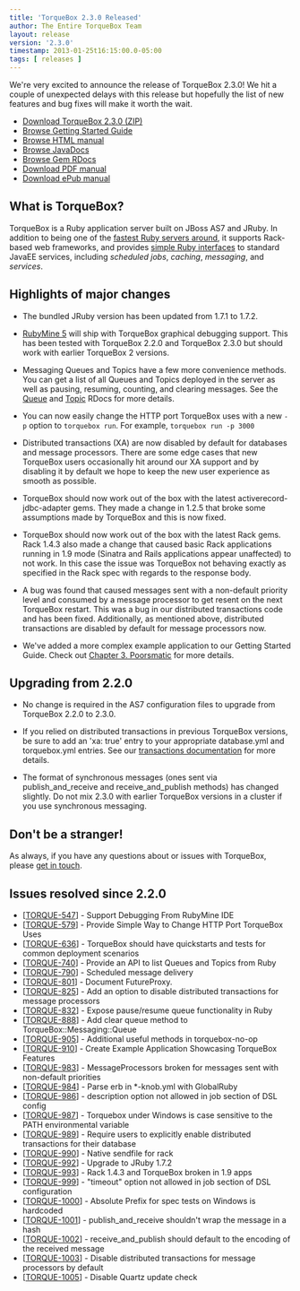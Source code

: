 ```yaml
---
title: 'TorqueBox 2.3.0 Released'
author: The Entire TorqueBox Team
layout: release
version: '2.3.0'
timestamp: 2013-01-25t16:15:00.0-05:00
tags: [ releases ]
---
```


We're very excited to announce the release of TorqueBox 2.3.0! We hit
a couple of unexpected delays with this release but hopefully the list
of new features and bug fixes will make it worth the wait.

* [Download TorqueBox 2.3.0 (ZIP)][download]
* [Browse Getting Started Guide][gettingstarted]
* [Browse HTML manual][htmldocs]
* [Browse JavaDocs][javadocs]
* [Browse Gem RDocs][rdocs]
* [Download PDF manual][pdfdocs]
* [Download ePub manual][epubdocs]

## What is TorqueBox?

TorqueBox is a Ruby application server built on JBoss AS7 and JRuby.
In addition to being one of the [fastest Ruby servers
around][BENchmarks], it supports Rack-based web frameworks, and
provides [simple Ruby interfaces][features] to standard JavaEE
services, including *scheduled jobs*, *caching*, *messaging*, and
*services*.

## Highlights of major changes

* The bundled JRuby version has been updated from 1.7.1 to 1.7.2.

* [RubyMine 5][rubymine5] will ship with TorqueBox graphical debugging
  support. This has been tested with TorqueBox 2.2.0 and TorqueBox
  2.3.0 but should work with earlier TorqueBox 2 versions.

* Messaging Queues and Topics have a few more convenience methods. You
  can get a list of all Queues and Topics deployed in the server as
  well as pausing, resuming, counting, and clearing messages. See the
  [Queue][queue_rdoc] and [Topic][topic_rdoc] RDocs for more details.

* You can now easily change the HTTP port TorqueBox uses with a new
  `-p` option to `torquebox run`. For example, `torquebox run -p 3000`

* Distributed transactions (XA) are now disabled by default for
  databases and message processors. There are some edge cases that new
  TorqueBox users occasionally hit around our XA support and by
  disabling it by default we hope to keep the new user experience as
  smooth as possible.

* TorqueBox should now work out of the box with the latest
  activerecord-jdbc-adapter gems. They made a change in 1.2.5 that
  broke some assumptions made by TorqueBox and this is now fixed.

* TorqueBox should now work out of the box with the latest Rack
  gems. Rack 1.4.3 also made a change that caused basic Rack
  applications running in 1.9 mode (Sinatra and Rails applications
  appear unaffected) to not work. In this case the issue was TorqueBox
  not behaving exactly as specified in the Rack spec with regards to
  the response body.

* A bug was found that caused messages sent with a non-default
  priority level and consumed by a message processor to get resent on
  the next TorqueBox restart. This was a bug in our distributed
  transactions code and has been fixed. Additionally, as mentioned
  above, distributed transactions are disabled by default for message
  processors now.

* We've added a more complex example application to our Getting
  Started Guide. Check out [Chapter 3. Poorsmatic][poorsmatic] for
  more details.

## Upgrading from 2.2.0

* No change is required in the AS7 configuration files to upgrade from
  TorqueBox 2.2.0 to 2.3.0.

* If you relied on distributed transactions in previous TorqueBox
  versions, be sure to add an 'xa: true' entry to your appropriate
  database.yml and torquebox.yml entries. See our [transactions
  documentation][xadocs] for more details.

* The format of synchronous messages (ones sent via
  publish_and_receive and receive_and_publish methods) has changed
  slightly. Do not mix 2.3.0 with earlier TorqueBox versions in a
  cluster if you use synchronous messaging.

## Don't be a stranger!

As always, if you have any questions about or issues with TorqueBox, please [get in touch][community].

## Issues resolved since 2.2.0

<ul>
<li>[<a href='https://issues.jboss.org/browse/TORQUE-547'>TORQUE-547</a>] -         Support Debugging From RubyMine IDE
</li>
<li>[<a href='https://issues.jboss.org/browse/TORQUE-579'>TORQUE-579</a>] -         Provide Simple Way to Change HTTP Port TorqueBox Uses
</li>
<li>[<a href='https://issues.jboss.org/browse/TORQUE-636'>TORQUE-636</a>] -         TorqueBox should have quickstarts and tests for common deployment scenarios
</li>
<li>[<a href='https://issues.jboss.org/browse/TORQUE-740'>TORQUE-740</a>] -         Provide an API to list Queues and Topics from Ruby
</li>
<li>[<a href='https://issues.jboss.org/browse/TORQUE-790'>TORQUE-790</a>] -         Scheduled message delivery
</li>
<li>[<a href='https://issues.jboss.org/browse/TORQUE-801'>TORQUE-801</a>] -         Document FutureProxy.
</li>
<li>[<a href='https://issues.jboss.org/browse/TORQUE-825'>TORQUE-825</a>] -         Add an option to disable distributed transactions for message processors
</li>
<li>[<a href='https://issues.jboss.org/browse/TORQUE-832'>TORQUE-832</a>] -         Expose pause/resume queue functionality in Ruby
</li>
<li>[<a href='https://issues.jboss.org/browse/TORQUE-888'>TORQUE-888</a>] -         Add clear queue method to TorqueBox::Messaging::Queue
</li>
<li>[<a href='https://issues.jboss.org/browse/TORQUE-905'>TORQUE-905</a>] -         Additional useful methods in torquebox-no-op
</li>
<li>[<a href='https://issues.jboss.org/browse/TORQUE-910'>TORQUE-910</a>] -         Create Example Application Showcasing TorqueBox Features
</li>
<li>[<a href='https://issues.jboss.org/browse/TORQUE-983'>TORQUE-983</a>] -         MessageProcessors broken for messages sent with non-default priorities
</li>
<li>[<a href='https://issues.jboss.org/browse/TORQUE-984'>TORQUE-984</a>] -         Parse erb in *-knob.yml with GlobalRuby
</li>
<li>[<a href='https://issues.jboss.org/browse/TORQUE-986'>TORQUE-986</a>] -         description option not allowed in job section of DSL config
</li>
<li>[<a href='https://issues.jboss.org/browse/TORQUE-987'>TORQUE-987</a>] -         Torquebox under Windows is case sensitive to the PATH environmental variable
</li>
<li>[<a href='https://issues.jboss.org/browse/TORQUE-989'>TORQUE-989</a>] -         Require users to explicitly enable distributed transactions for their database
</li>
<li>[<a href='https://issues.jboss.org/browse/TORQUE-990'>TORQUE-990</a>] -         Native sendfile for rack
</li>
<li>[<a href='https://issues.jboss.org/browse/TORQUE-992'>TORQUE-992</a>] -         Upgrade to JRuby 1.7.2
</li>
<li>[<a href='https://issues.jboss.org/browse/TORQUE-993'>TORQUE-993</a>] -         Rack 1.4.3 and TorqueBox broken in 1.9 apps
</li>
<li>[<a href='https://issues.jboss.org/browse/TORQUE-999'>TORQUE-999</a>] -         &quot;timeout&quot; option not allowed in job section of DSL configuration
</li>
<li>[<a href='https://issues.jboss.org/browse/TORQUE-1000'>TORQUE-1000</a>] -         Absolute Prefix for spec tests on Windows is hardcoded
</li>
<li>[<a href='https://issues.jboss.org/browse/TORQUE-1001'>TORQUE-1001</a>] -         publish_and_receive shouldn&#39;t wrap the message in a hash
</li>
<li>[<a href='https://issues.jboss.org/browse/TORQUE-1002'>TORQUE-1002</a>] -         receive_and_publish should default to the encoding of the received message
</li>
<li>[<a href='https://issues.jboss.org/browse/TORQUE-1003'>TORQUE-1003</a>] -         Disable distributed transactions for message processors by default
</li>
<li>[<a href='https://issues.jboss.org/browse/TORQUE-1005'>TORQUE-1005</a>] -         Disable Quartz update check
</li>
</ul>


[download]:         /release/org/torquebox/torquebox-dist/2.3.0/torquebox-dist-2.3.0-bin.zip
[gettingstarted]:   /getting-started/2.3.0/
[htmldocs]:         /documentation/2.3.0/
[javadocs]:         /documentation/2.3.0/javadoc/
[rdocs]:            /documentation/2.3.0/yardoc/
[pdfdocs]:          /release/org/torquebox/torquebox-docs-en_US/2.3.0/torquebox-docs-en_US-2.3.0.pdf
[epubdocs]:         /release/org/torquebox/torquebox-docs-en_US/2.3.0/torquebox-docs-en_US-2.3.0.epub
[BENchmarks]:       /news/2011/10/06/torquebox-2x-performance/
[features]:         /features
[rubymine5]:        http://www.jetbrains.com/ruby/nextversion/index.html
[xadocs]:           /documentation/2.3.0/transactions.html#transaction-messaging
[queue_rdoc]:       /documentation/2.3.0/yardoc/TorqueBox/Messaging/Queue.html
[topic_rdoc]:       /documentation/2.3.0/yardoc/TorqueBox/Messaging/Topic.html
[poorsmatic]:       /getting-started/2.3.0/poorsmatic.html
[roadmap]:          https://issues.jboss.org/browse/TORQUE?selectedTab=com.atlassian.jira.plugin.system.project%3Aroadmap-panel
[community]:        /community/
